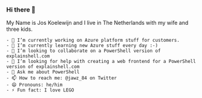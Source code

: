 ### Hi there 👋

My Name is Jos Koelewijn and I live in The Netherlands with my wife and three kids.

```text
- 🔭 I’m currently working on Azure platform stuff for customers.
- 🌱 I’m currently learning new Azure stuff every day :-)
- 👯 I’m looking to collaborate on a PowerShell version of explainshell.com
- 🤔 I’m looking for help with creating a web frontend for a PowerShell version of explainshell.com
- 💬 Ask me about PowerShell
- 📫 How to reach me: @jawz_84 on Twitter
- 😄 Pronouns: he/him
- ⚡ Fun fact: I love LEGO
```
